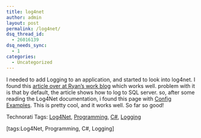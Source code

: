 ```yaml
---
title: log4net
author: admin
layout: post
permalink: /log4net/
dsq_thread_id:
  - 26016139
dsq_needs_sync:
  - 1
categories:
  - Uncategorized
---
```

I needed to add Logging to an application, and started to look into log4net. I found this [article over at Ryan&#8217;s work blog][1] which works well. problem with it is that by default, the article shows how to log to SQL server. so, after some reading the Log4Net documentation, i found this page with [Config Examples][2]. This is pretty cool, and it works well. So far so good!

<div class="wlWriterSmartContent" id="scid:0767317B-992E-4b12-91E0-4F059A8CECA8:4bb46203-8a4a-481a-955f-6e1c55795b68" style="padding-right:0px;display:inline;padding-left:0px;padding-bottom:0px;margin:0px;padding-top:0px;">
  Technorati Tags: <a href="http://technorati.com/tags/Log4Net" rel="tag">Log4Net</a>, <a href="http://technorati.com/tags/Programming" rel="tag">Programming</a>, <a href="http://technorati.com/tags/C#" rel="tag">C#</a>, <a href="http://technorati.com/tags/Logging" rel="tag">Logging</a>
</div>

[tags:Log4Net, Programming, C#, Logging]

 [1]: http://blogs.acceleration.net/ryan/articles/379.aspx
 [2]: http://logging.apache.org/log4net/release/config-examples.html